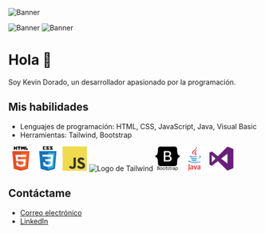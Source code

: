  ![Banner](https://64.media.tumblr.com/54805606e41234da265775f4ee8631ef/41d4a35f37c5abf1-f6/s1280x1920/c86995ddee2840dabfff99995367a58ed1382687.gif)
 
 <img src="https://64.media.tumblr.com/54805606e41234da265775f4ee8631ef/41d4a35f37c5abf1-f6/s1280x1920/c86995ddee2840dabfff99995367a58ed1382687.gif" alt="Banner" height="300">
 
 <img src="https://64.media.tumblr.com/54805606e41234da265775f4ee8631ef/41d4a35f37c5abf1-f6/s1280x1920/c86995ddee2840dabfff99995367a58ed1382687.gif" alt="Banner" width="100%" height="300">

 # Hola 👋

Soy Kevin Dorado, un desarrollador apasionado por la programación.

## Mis habilidades
- Lenguajes de programación: HTML, CSS, JavaScript, Java, Visual Basic
- Herramientas: Tailwind, Bootstrap

<p>
  <img src="https://raw.githubusercontent.com/devicons/devicon/master/icons/html5/html5-original-wordmark.svg" alt="Logo de HTML" width="50">
  <img src="https://raw.githubusercontent.com/devicons/devicon/master/icons/css3/css3-original-wordmark.svg" alt="Logo de CSS" width="50">
  <img src="https://raw.githubusercontent.com/devicons/devicon/master/icons/javascript/javascript-original.svg" alt="Logo de JavaScript" width="50">
  <img src="https://www.vectorlogo.zone/logos/tailwindcss/tailwindcss-icon.svg" alt="Logo de Tailwind" width="50">
  <img src="https://raw.githubusercontent.com/devicons/devicon/master/icons/bootstrap/bootstrap-plain-wordmark.svg" alt="Logo de Bootstrap" width="50">
  <img src="https://raw.githubusercontent.com/devicons/devicon/master/icons/java/java-original-wordmark.svg" alt="Logo de Java" width="50">
  <img src="https://raw.githubusercontent.com/devicons/devicon/master/icons/visualstudio/visualstudio-plain.svg" alt="Logo de Visual Basic" width="50">


## Contáctame
- [Correo electrónico](mailto:kevindorado2811@gmail.com)
- [LinkedIn](https://www.linkedin.com/in/kevin-dorado-64677a25b/)
